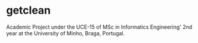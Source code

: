 getclean
========

  Academic Project under the UCE-15 of MSc in Informatics Engineering' 2nd year at the University of Minho, Braga, Portugal.
